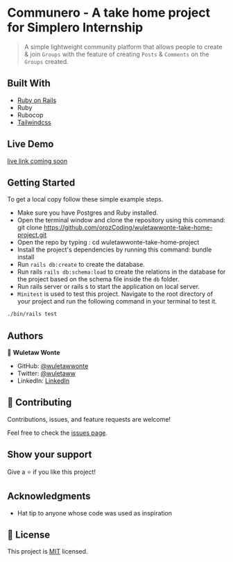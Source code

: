 # Communero - A take home project for Simplero Internship

> A simple lightweight community platform that allows people to create & join `Groups` with the feature of creating `Posts` & `Comments` on the `Groups` created.

## Built With

- [Ruby on Rails](https://rubyonrails.org)
- Ruby
- Rubocop
- [Tailwindcss](https://tailwindcss.com)

## Live Demo

[live link coming soon](https://communero-production.up.railway.app/)

## Getting Started

To get a local copy follow these simple example steps.

- Make sure you have Postgres and Ruby installed.
- Open the terminal window and clone the repository using this command: git clone https://github.com/orozCoding/wuletawwonte-take-home-project.git
- Open the repo by typing : cd wuletawwonte-take-home-project
- Install the project's dependencies by running this command: bundle install
- Run `rails db:create` to create the database.
- Run rails `rails db:schema:load` to create the relations in the database for the project based on the schema file inside the `db` folder.
- Run rails server or rails s to start the application on local server.
- `Minitest` is used to test this project. Navigate to the root directory of your project and run the following command in your terminal to test it.

```bash
./bin/rails test
```

## Authors

👤 **Wuletaw Wonte**

- GitHub: [@wuletawwonte](https://github.com/wuletawwonte)
- Twitter: [@wuletaww](https://twitter.com/wuletaww)
- LinkedIn: [LinkedIn](https://linkedin.com/in/wuletaw-wonte)

## 🤝 Contributing

Contributions, issues, and feature requests are welcome!

Feel free to check the [issues page](../../issues/).

## Show your support

Give a ⭐️ if you like this project!

## Acknowledgments

- Hat tip to anyone whose code was used as inspiration

## 📝 License

This project is [MIT](./LICENSE.md) licensed.
